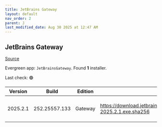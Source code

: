 ```yaml
---
title: JetBrains Gateway
layout: default
nav_order: 2
parent: J
last_modified_date: Aug 30 2025 at 12:47 AM
---
```


## JetBrains Gateway

[Source](https://www.jetbrains.com/)

Evergreen app: `JetBrainsGateway`. Found **1** installer.

Last check: 🟢

| Version  | Build         | Edition | Sha256                                                                           | Date      | Size      | Type | URI                                                                                                                                                    |
| -------- | ------------- | ------- | -------------------------------------------------------------------------------- | --------- | --------- | ---- | ------------------------------------------------------------------------------------------------------------------------------------------------------ |
| 2025.2.1 | 252.25557.133 | Gateway | https://download.jetbrains.com/idea/gateway/JetBrainsGateway-2025.2.1.exe.sha256 | 29/8/2025 | 347643776 | exe  | [https://download.jetbrains.com/idea/gateway/JetBrainsGateway-2025.2.1.exe](https://download.jetbrains.com/idea/gateway/JetBrainsGateway-2025.2.1.exe) |
